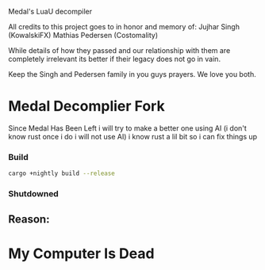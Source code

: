 Medal's LuaU decompiler

All credits to this project goes to in honor and memory of:
Jujhar Singh (KowalskiFX)
Mathias Pedersen (Costomality)

While details of how they passed and our relationship with them are completely irrelevant its better if their legacy 
does not go in vain. 

Keep the Singh and Pedersen family in you guys prayers.
We love you both.

# Medal Decomplier Fork
Since Medal Has Been Left i will try to make a better one using AI (i don't know rust once i do i will not use AI) i know rust a lil bit so i can fix things up


### Build
```bash
cargo +nightly build --release
```

### Shutdowned
## Reason:
# My Computer Is Dead
